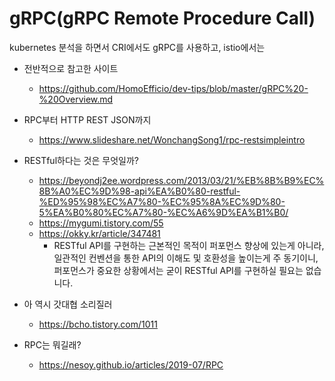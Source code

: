 # gRPC(gRPC Remote Procedure Call)

kubernetes 분석을 하면서 CRI에서도 gRPC를 사용하고, istio에서는 




* 전반적으로 참고한 사이트
    * https://github.com/HomoEfficio/dev-tips/blob/master/gRPC%20-%20Overview.md

* RPC부터 HTTP REST JSON까지
    * https://www.slideshare.net/WonchangSong1/rpc-restsimpleintro

* RESTful하다는 것은 무엇일까?
    * https://beyondj2ee.wordpress.com/2013/03/21/%EB%8B%B9%EC%8B%A0%EC%9D%98-api%EA%B0%80-restful-%ED%95%98%EC%A7%80-%EC%95%8A%EC%9D%80-5%EA%B0%80%EC%A7%80-%EC%A6%9D%EA%B1%B0/
    * https://mygumi.tistory.com/55
    * https://okky.kr/article/347481
        * RESTful API를 구현하는 근본적인 목적이 퍼포먼스 향상에 있는게 아니라, 일관적인 컨벤션을 통한 API의 이해도 및 호환성을 높이는게 주 동기이니, 퍼포먼스가 중요한 상황에서는 굳이 RESTful API를 구현하실 필요는 없습니다.

* 아 역시 갓대협 소리질러
    * https://bcho.tistory.com/1011

* RPC는 뭐길래?
    * https://nesoy.github.io/articles/2019-07/RPC
